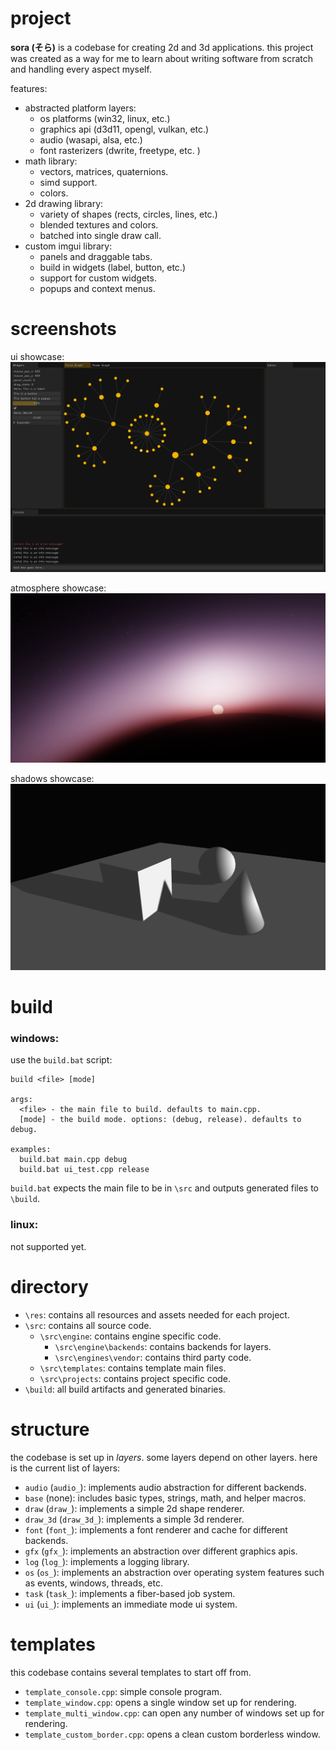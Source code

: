 # project
**sora (そら)** is a codebase for creating 2d and 3d applications. 
this project was created as a way for me to learn about writing 
software from scratch and handling every aspect myself.

features:
- abstracted platform layers:
	- os platforms (win32, linux, etc.)
	- graphics api (d3d11, opengl, vulkan, etc.)
	- audio (wasapi, alsa, etc.)
	- font rasterizers (dwrite, freetype, etc. )
- math library:
	- vectors, matrices, quaternions.
	- simd support.
	- colors.
- 2d drawing library:
	- variety of shapes (rects, circles, lines, etc.)
	- blended textures and colors.
	- batched into single draw call.
- custom imgui library:
	- panels and draggable tabs.
	- build in widgets (label, button, etc.)
	- support for custom widgets.
	- popups and context menus. 

# screenshots
ui showcase:
![ui showcase](/images/ui_showcase.png?raw=true "ui showcase")

atmosphere showcase:
![atmosphere showcase](/images/atmosphere_showcase.png?raw=true "atmosphere showcase")

shadows showcase:
![shadow showcase](/images/shadow_showcase.png?raw=true "shadow showcase")

# build

### windows:
use the `build.bat` script:
```
build <file> [mode]

args:
  <file> - the main file to build. defaults to main.cpp.
  [mode] - the build mode. options: (debug, release). defaults to debug.
  
examples:
  build.bat main.cpp debug
  build.bat ui_test.cpp release
```
`build.bat` expects the main file to be in `\src` and outputs generated files to `\build`.


### linux:

not supported yet.

# directory
- `\res`: contains all resources and assets needed for each project.
- `\src`: contains all source code.
	- `\src\engine`: contains engine specific code.
		- `\src\engine\backends`: contains backends for layers.
		- `\src\engines\vendor`: contains third party code.
	- `\src\templates`: contains template main files.
	- `\src\projects`: contains project specific code.
- `\build`: all build artifacts and generated binaries.

# structure
the codebase is set up in *layers*. some layers depend on other layers.
here is the current list of layers:
- `audio` (`audio_`): implements audio abstraction for different backends.
- `base` (none): includes basic types, strings, math, and helper macros.
- `draw` (`draw_`): implements a simple 2d shape renderer.
- `draw_3d` (`draw_3d_`): implements a simple 3d renderer.
- `font` (`font_`): implements a font renderer and cache for different backends.
- `gfx` (`gfx_`): implements an abstraction over different graphics apis.
- `log` (`log_`): implements a logging library.
- `os` (`os_`): implements an abstraction over operating system features such as events, windows, threads, etc.
- `task` (`task_`): implements a fiber-based job system.
- `ui` (`ui_`): implements an immediate mode ui system.

# templates

this codebase contains several templates to start off from.

- `template_console.cpp`: simple console program.
- `template_window.cpp`: opens a single window set up for rendering.
- `template_multi_window.cpp`: can open any number of windows set up for rendering.
- `template_custom_border.cpp`: opens a clean custom borderless window.